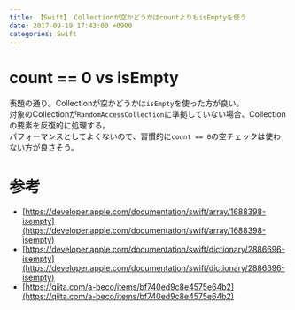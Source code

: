 ```yaml
---
title: 【Swift】 Collectionが空かどうかはcountよりもisEmptyを使う
date: 2017-09-19 17:43:00 +0900
categories: Swift
---
```


# count == 0 vs isEmpty

表題の通り。Collectionが空かどうかは`isEmpty`を使った方が良い。  
対象のCollectionが`RandomAccessCollection`に準拠していない場合、Collectionの要素を反復的に処理する。  
パフォーマンスとしてよくないので、習慣的に`count == 0`の空チェックは使わない方が良さそう。  

# 参考

- [https://developer.apple.com/documentation/swift/array/1688398-isempty](https://developer.apple.com/documentation/swift/array/1688398-isempty)
- [https://developer.apple.com/documentation/swift/dictionary/2886696-isempty](https://developer.apple.com/documentation/swift/dictionary/2886696-isempty)
- [https://qiita.com/a-beco/items/bf740ed9c8e4575e64b2](https://qiita.com/a-beco/items/bf740ed9c8e4575e64b2)
